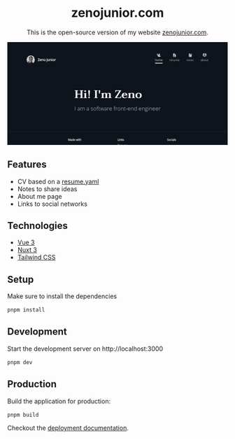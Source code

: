 <h1 align="center">
  zenojunior.com
</h1>
<p align="center">
  This is the open-source version of my website <a href="https://zenojunior.com" target="_blank">zenojunior.com</a>.
</p>
<div align="center">

[![](/assets/cover.png)](/assets/cover.png)

</div>

## Features

- CV based on a [resume.yaml](/content/resume.yaml)
- Notes to share ideas
- About me page
- Links to social networks

## Technologies

- [Vue 3](https://vuejs.org)
- [Nuxt 3](https://nuxt.com)
- [Tailwind CSS](https://tailwindcss.com)

## Setup

Make sure to install the dependencies

```bash
pnpm install
```

## Development

Start the development server on http://localhost:3000

```bash
pnpm dev
```

## Production

Build the application for production:

```bash
pnpm build
```

Checkout the [deployment documentation](https://nuxt.com/docs/getting-started/deployment).
